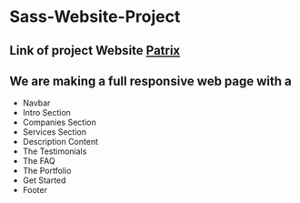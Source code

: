 # Sass-Website-Project
## Link of project Website [**Patrix**](https://ahmed-diaa-elden.github.io/Sass-Website-Project/)
## We are making a full responsive web page with a
- Navbar
- Intro Section
- Companies Section
- Services Section
- Description Content
- The Testimonials
- The FAQ
- The Portfolio
- Get Started
- Footer
